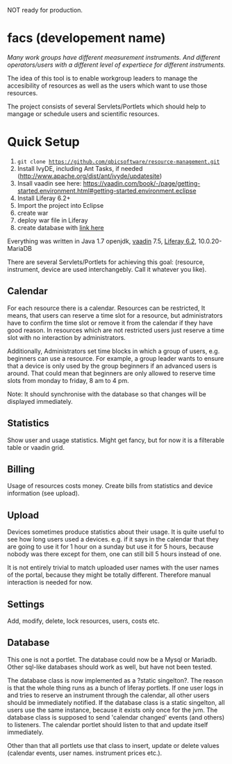 NOT ready for production.

facs (developement name)
======
*Many work groups have different measurement instruments. And different
operators/users with a different level of expertiece for different instruments.*

The idea of this tool is to enable workgroup leaders to manage the
accesibility of resources as well as the users which want to use those
resources.

The project consists of several Servlets/Portlets which should help to mangage or schedule users and scientific resources.

Quick Setup
=====
1. <code>git clone https://github.com/qbicsoftware/resource-management.git</code>
1. Install IvyDE, including Ant Tasks, if needed
   (http://www.apache.org/dist/ant/ivyde/updatesite)
1. Insall vaadin see here:
   https://vaadin.com/book/-/page/getting-started.environment.html#getting-started.environment.eclipse
1. Install Liferay 6.2+
1. Import the project into Eclipse
1. create war
1. deploy war file in Liferay
1. create database with [link
   here](https://github.com/qbicsoftware/resource-management-data)


Everything was written in Java 1.7 openjdk, [vaadin](https://vaadin.com/hom://vaadin.com/home) 7.5, [Liferay 6.2](https://www.liferay.com/),
10.0.20-MariaDB

There are several Servlets/Portlets for achieving this goal:
(resource, instrument, device are used interchangebly. Call it whatever you
like).

Calendar
-----
For each resource there is a calendar.
Resources can be restricted, It means, that users can reserve a time slot for
a resource, but administrators have to confirm the time slot or remove
it from the calendar if they have good reason.
In resources which are not restricted users just reserve a time slot with no
interaction by administrators.

Additionally, Administrators set time blocks in which a group of users, e.g. beginners can use a resource.
For example, a group leader wants to ensure that a device is only used by the
group beginners if an advanced users is around. That could mean that beginners
are only allowed to reserve time slots from monday to
friday, 8 am to 4 pm.

Note: It should synchronise with the database so that changes will be displayed
immediately.


Statistics
-----
Show user and usage statistics. Might get fancy, but for now it is a filterable
table or vaadin grid.


Billing
-----
Usage of resources costs money. Create bills from statistics and device
information (see upload).



Upload
-----
Devices sometimes produce statistics about their usage. It is quite useful to
see how long users used a devices. e.g. if it says in the calendar that they are
going to use it for 1 hour on a sunday but use it for 5 hours, because nobody was there except for them, one can still bill 5 hours instead
of one.

It is not entirely trivial to match uploaded user names with the user names of
the portal, because they might be totally different. Therefore manual
interaction is needed for now.


Settings
-----
Add, modify, delete, lock resources, users, costs etc.



Database
-----
This one is not a portlet.
The database could now be a Mysql or Mariadb. Other sql-like databases should work
as well, but have not been tested.

The database class is now implemented as a ?static singelton?.
The reason is that the whole thing runs as a bunch of liferay portlets. 
If one user logs in and tries to reserve an instrument through the calendar,
all other users should be immediately notified. If the database class is a static
singelton, all users use the same instance, because it exists only once for the
jvm.
The database class is supposed to send 'calendar changed' events (and others) to listeners. The calendar portlet should listen to that and update itself
immediately.

Other than that all portlets use that class to insert, update or delete values (calendar events, user names. instrument prices etc.).



